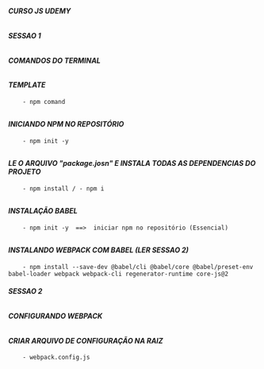   ##                        ##
###### **CURSO JS UDEMY** ######
  ##                        ##


###### **SESSAO 1**             #####
###### **COMANDOS DO TERMINAL** #####
######                          #####

  #### *TEMPLATE*
        - npm comand

  ##
  ##
  #### *INICIANDO NPM NO REPOSITÓRIO*
        - npm init -y

  ##
  ##
  #### *LE O ARQUIVO "package.josn" E INSTALA TODAS AS DEPENDENCIAS DO PROJETO*
        - npm install / - npm i

  ##
  ##
  #### *INSTALAÇÃO BABEL* 
        - npm init -y  ==>  iniciar npm no repositório (Essencial)

  ##
  ##    
  #### *INSTALANDO WEBPACK COM BABEL __(LER SESSAO 2)__*
        - npm install --save-dev @babel/cli @babel/core @babel/preset-env babel-loader webpack webpack-cli regenerator-runtime core-js@2
  





###### **SESSAO 2**             #####
###### **CONFIGURANDO WEBPACK** #####
######                          #####

  #### *CRIAR ARQUIVO DE CONFIGURAÇÃO NA RAIZ*
        - webpack.config.js



  

